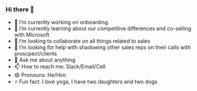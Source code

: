 ### Hi there 👋

- 🔭 I’m currently working on onboarding.
- 🌱 I’m currently learning about our competitive differences and co-selling with Microsoft
- 👯 I’m looking to collaborate on all things related to sales
- 🤔 I’m looking for help with shadowing other sales reps on their calls with proscpect/clients
- 💬 Ask me about anything
- 📫 How to reach me: Slack/Email/Cell
- 😄 Pronouns: He/Him
- ⚡ Fun fact:  I love yoga, I have two daughters and two dogs 
<!--
**Shreekar1/shreekar1** is a ✨ _special_ ✨ repository because its `README.md` (this file) appears on your GitHub profile.

Here are some ideas to get you started:

- 🔭 I’m currently working on ...
- 🌱 I’m currently learning ...
- 👯 I’m looking to collaborate on ...
- 🤔 I’m looking for help with ...
- 💬 Ask me about ...
- 📫 How to reach me: ...
- 😄 Pronouns: ...
- ⚡ Fun fact: ...I love yoga
-->
